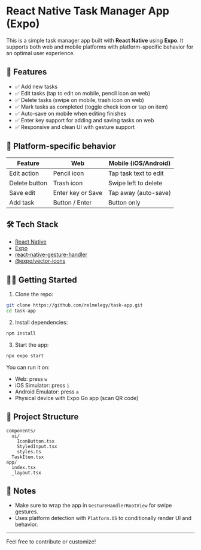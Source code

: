 # React Native Task Manager App (Expo)

This is a simple task manager app built with **React Native** using **Expo**. It supports both web and mobile platforms with platform-specific behavior for an optimal user experience.

## 🚀 Features

- ✅ Add new tasks
- ✅ Edit tasks (tap to edit on mobile, pencil icon on web)
- ✅ Delete tasks (swipe on mobile, trash icon on web)
- ✅ Mark tasks as completed (toggle check icon or tap on item)
- ✅ Auto-save on mobile when editing finishes
- ✅ Enter key support for adding and saving tasks on web
- ✅ Responsive and clean UI with gesture support

## 📱 Platform-specific behavior

| Feature             | Web               | Mobile (iOS/Android)     |
|---------------------|-------------------|--------------------------|
| Edit action         | Pencil icon       | Tap task text to edit    |
| Delete button       | Trash icon        | Swipe left to delete     |
| Save edit           | Enter key or Save | Tap away (auto-save)     |
| Add task            | Button / Enter    | Button only              |

<!--
## 🖼️ Screenshots

| Web                 | Mobile             |
|---------------------|--------------------|
| ![web](screenshots/web.png) | ![mobile](screenshots/mobile.png) |
-->

## 🛠️ Tech Stack

- [React Native](https://reactnative.dev/)
- [Expo](https://expo.dev/)
- [react-native-gesture-handler](https://docs.swmansion.com/react-native-gesture-handler/)
- [@expo/vector-icons](https://docs.expo.dev/guides/icons/)

## 🧑‍💻 Getting Started

1. Clone the repo:

```bash
git clone https://github.com/relmelegy/task-app.git
cd task-app
```

2. Install dependencies:

```bash
npm install
```

3. Start the app:

```bash
npx expo start
```

You can run it on:
- Web: press `w`
- iOS Simulator: press `i`
- Android Emulator: press `a`
- Physical device with Expo Go app (scan QR code)

## 📂 Project Structure

```
components/
  ui/
    IconButton.tsx
    StyledInput.tsx
    styles.ts
  TaskItem.tsx
app/
  index.tsx
  _layout.tsx
```

## 📌 Notes

- Make sure to wrap the app in `GestureHandlerRootView` for swipe gestures.
- Uses platform detection with `Platform.OS` to conditionally render UI and behavior.

---

Feel free to contribute or customize!
